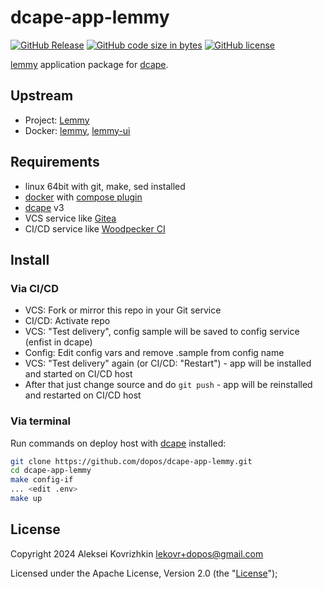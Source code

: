 # dcape-app-lemmy

[![GitHub Release][1]][2] [![GitHub code size in bytes][3]]() [![GitHub license][4]][5]

[1]: https://img.shields.io/github/release/dopos/dcape-app-lemmy.svg
[2]: https://github.com/dopos/dcape-app-lemmy/releases
[3]: https://img.shields.io/github/languages/code-size/dopos/dcape-app-lemmy.svg
[4]: https://img.shields.io/github/license/dopos/dcape-app-lemmy.svg
[5]: LICENSE

[lemmy](https://join-lemmy.org/) application package for [dcape](https://github.com/dopos/dcape).

## Upstream

* Project: [Lemmy](https://join-lemmy.org/)
* Docker: [lemmy](https://hub.docker.com/r/dessalines/lemmy), [lemmy-ui](https://hub.docker.com/r/dessalines/lemmy-ui)

## Requirements

* linux 64bit with git, make, sed installed
* [docker](http://docker.io) with [compose plugin](https://docs.docker.com/compose/install/linux/)
* [dcape](https://github.com/dopos/dcape) v3
* VCS service like [Gitea](https://gitea.io)
* CI/CD service like [Woodpecker CI](https://woodpecker-ci.org/)

## Install

### Via CI/CD

* VCS: Fork or mirror this repo in your Git service
* CI/CD: Activate repo
* VCS: "Test delivery", config sample will be saved to config service (enfist in dcape)
* Config: Edit config vars and remove .sample from config name
* VCS: "Test delivery" again (or CI/CD: "Restart") - app will be installed and started on CI/CD host
* After that just change source and do `git push` - app will be reinstalled and restarted on CI/CD host

### Via terminal

Run commands on deploy host with [dcape](https://github.com/dopos/dcape) installed:
```bash
git clone https://github.com/dopos/dcape-app-lemmy.git
cd dcape-app-lemmy
make config-if
... <edit .env>
make up
```

## License

Copyright 2024 Aleksei Kovrizhkin <lekovr+dopos@gmail.com>

Licensed under the Apache License, Version 2.0 (the "[License](LICENSE)");
